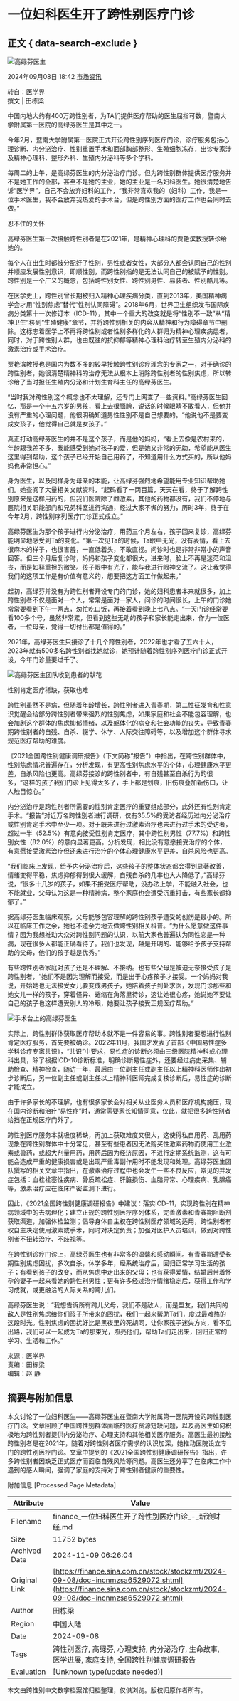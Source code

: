 # 一位妇科医生开了跨性别医疗门诊

## 正文 { data-search-exclude }


![高绿芬医生](https://n.sinaimg.cn/sinakd20240908s/242/w1032h810/20240908/7e7f-07701720ac8917f92e07090fcf6ab008.jpg)

2024年09月08日 18:42 [市场资讯](https://mp.weixin.qq.com/s?__biz=MjM5MDc3NjQwMA==&mid=2926892748&idx=1&sn=418b997325605ba41e25482ddf0b00ae&chksm=8c9e9239a3655bb7fa2173d3c37204576b349f93bd6fadff22c4ee2c7c1a567eb0ad6fd58105&scene=0&xtrack=1)

转自：医学界  
撰文 | 田栋梁

中国内地大约有400万跨性别者，为TA们提供医疗帮助的医生屈指可数，暨南大学附属第一医院的高绿芬医生是其中之一。

今年2月，暨南大学附属第一医院正式开设跨性别序列医疗门诊，诊疗服务包括心理诊断、内分泌治疗、性别重置手术和面部胸部整形、生殖细胞冻存，出诊专家涉及精神心理科、整形外科、生殖内分泌科等多个学科。

每周二的上午，是高绿芬医生的内分泌治疗门诊。但为跨性别群体提供医疗服务并不是她工作的全部，甚至不是她的主业，她的主业是一名妇科医生。她很清楚地告诉“医学界”，自己不会放弃妇科的工作，“我非常喜欢我的（妇科）工作，我是一位手术医生，我不会放弃我热爱的手术台，但是跨性别方面的医疗工作也会同时去做。”

忍不住的关怀

高绿芬医生第一次接触跨性别者是在2021年，是精神心理科的贾艳滨教授转诊给她的。

每个人在出生时都被分配好了性别，男性或者女性，大部分人都会认同自己的性别并顺应发展性别意识，即顺性别，而跨性别指的是无法认同自己的被赋予的性别。跨性别是一个广义的概念，包括跨性别女性、跨性别男性、易装者、性别酷儿等。

在医学史上，跨性别曾长期被归入精神心理疾病分类，直到2013年，美国精神病学会才用“性别焦虑”替代“性别认同障碍”。2018年6月，世界卫生组织发布国际疾病分类第十一次修订本（ICD-11），其中一个重大的改变就是将“性别不一致”从“精神卫生”移到“生殖健康”章节，并将跨性别相关的内容从精神和行为障碍章节中删除。这标志着医学上不再将跨性别或者性别多样化的人群归为精神心理疾病患者，同时，对于跨性别人群，也由既往的抗抑郁等精神心理科治疗转至生殖内分泌科的激素治疗或手术治疗。

贾艳滨教授也是国内为数不多的较早接触跨性别诊疗理念的专家之一，对于确诊的跨性别者，她很清楚精神科的治疗无法从根本上消除跨性别者的性别焦虑，所以转诊给了当时担任生殖内分泌和计划生育科主任的高绿芬医生。

“当时我对跨性别这个概念也不太理解，还专门上网查了一些资料。”高绿芬医生回忆，那是一个十五六岁的男孩，看上去很腼腆，说话的时候眼睛不敢看人，但他并没有严重的心理问题，他很明确知道男性性别不是自己想要的。“他说他不是要变成女孩子，他觉得自己就是女孩子。”

真正打动高绿芬医生的并不是这个孩子，而是他的妈妈，“看上去像是农村来的，年龄跟我差不多，我能感受到她对孩子的爱，但是她又非常的无助，希望能从医生这里得到帮助，这个孩子已经开始自己用药了，不知道用什么方式买的，所以他妈妈也非常担心。”

身为医生，以及同样身为母亲的本能，让高绿芬强烈地希望能用专业知识帮助她们。她查阅了大量相关文献资料，“起码看了一两百篇，天天在看，终于了解跨性别原来是这样用药的，但我们医院除了雌激素，其他的药物都没有，我们不停地与医院相关职能部门和兄弟科室进行沟通，经过大家不懈的努力，历时3年，终于在今年2月，跨性别序列医疗门诊正式成立。”

高绿芬医生为那个孩子进行内分泌治疗，用药三个月左右，孩子回来复诊，高绿芬能明显地感受到Ta的变化。“第一次见Ta的时候，Ta眼中无光，没有表情，看上去很麻木的样子，也很害羞，一直低着头，不敢直视。问诊时也是非常非常小的声音回答。但三个月后复诊时，妈妈和孩子变化都很大，进来时，脸上不再是迷茫和沮丧，而是如释重担的微笑。孩子眼中有光了，能与我进行眼神交流了。这让我觉得我们的这项工作是有价值有意义的，想要把这方面工作做起来。”

起初，高绿芬并没有为跨性别者开设专门的门诊，她的妇科患者本来就很多，加上跨性别者不仅是面对一个人，常常是面对一家人，问诊的时间很长，上午的门诊她常常要看到下午一两点，匆忙吃口饭，再接着看到晚上七八点。“一天门诊经常要看100多个号，虽然非常累，但看到这些无助的孩子和家长能走出来，作为一位医者，一位母亲，觉得一切付出都是值得的。”

2021年，高绿芬医生只接诊了十几个跨性别者，2022年也才看了五六十人，2023年就有500多名跨性别者找她就诊，她预计随着跨性别序列医疗门诊正式开设，今年门诊量要过千了。

![高绿芬医生团队收到患者的献花](https://n.sinaimg.cn/sinakd20240908s/342/w1080h862/20240908/ecbb-1b15996158836eecd4f5a3c6ae14dabd.jpg)

性别肯定医疗稀缺，获取也难

跨性别虽然不是病，但随着年龄增长，跨性别者进入青春期，第二性征发育和性意识觉醒会给部分跨性别者带来强烈的性别焦虑，如果家庭和社会不能包容理解，也会加剧这个群体的焦虑抑郁情绪，以及躯体化的病变和社会功能的丧失，导致青春期跨性别者的自残、自杀、辍学、休学、人际交往障碍等，以及增加这个群体寻求规范医疗帮助的难度。

《2021全国跨性别健康调研报告》（下文简称“报告”）中指出，在跨性别群体中，性别焦虑情况普遍存在，分析发现，有更高性别焦虑水平的个体，心理健康水平更差，自杀风险也更高。高绿芬接诊的跨性别者中，有自残甚至自杀行为的很多，“这样的孩子我们门诊上见得太多了，手上都是划痕，旧伤痕叠加新伤口，让人触目惊心。”

内分泌治疗是跨性别者所需要的性别肯定医疗的重要组成部分，此外还有性别肯定手术。“报告”对近万名跨性别者进行调研，仅有35.5%的受访者经历过内分泌治疗或性别肯定手术中至少一项。对于既未进行过激素治疗也未进行过手术的受访者，超过一半（52.5%）有意向接受性别肯定医疗，其中跨性别男性（77.7%）和跨性别女性（82.0%）的意向显著更高。分析发现，相比没有意愿接受治疗的个体，有意愿接受激素治疗但还未进行治疗的个体心理健康水平更差，自杀风险也更高。

“我们临床上发现，给予内分泌治疗后，这些孩子的整体状态都会得到显著改善，情绪变得平稳，焦虑抑郁得到很大缓解，自残自杀的几率也大大降低了。”高绿芬说，“很多十几岁的孩子，如果不接受医疗帮助，没办法上学，不能融入社会，也不能就业，父母认为这是一种精神病，整个家庭也会遭受沉重打击，有些家长都抑郁了。”

据高绿芬医生临床观察，父母能够包容理解的跨性别孩子遭受的创伤是最小的。所以在临床工作之余，她也不遗余力地去做跨性别相关科普。“为什么愿意做这件事情？因为我想推动大众对跨性别问题的认识，以前大家也普遍认为同性恋是一种病，现在很多人都能正确看待了。我们也发现，越是开明的、能够给予孩子支持帮助的父母，他们的孩子越是优秀。”

有些跨性别者家庭对孩子还是不理解、不接纳。也有些父母是被迫无奈接受孩子是跨性别者，“她们不是因为理解而接受，而是出于心疼孩子才接受。一个妈妈对我说，开始她也无法接受女儿要变成男孩子，她陪着孩子到处求医，发现门诊那些和她女儿一样的孩子，穿着怪异、蜷缩在角落里待诊，这让她很心疼，她说她不要让自己的孩子也这样遭受别人的冷眼，她要让孩子接受正规医疗帮助。”

![手术台上的高绿芬医生](https://n.sinaimg.cn/sinakd20240908s/261/w1080h781/20240908/99d9-d687daba691d2fc4b25e9f8f3c930a96.jpg)

实际上，跨性别群体获取医疗帮助本就不是一件容易的事。跨性别者要想进行性别肯定医疗服务，首先要被确诊。2022年11月，我国才发表了首部《中国易性症多学科诊疗专家共识》，“共识”中要求，易性症的诊断必须由三级医院精神科或心理科出具，除了根据ICD-10诊断标准，明确诊断易性症外，还要经过病史采集、辅助检查、精神检查，随访一年，最后由一位副主任或副主任以上精神科医师作出初步诊断后，另一位副主任或副主任以上精神科医师完成复核诊断后，易性症的诊断才能成立。

由于许多家长的不理解，也有很多家长会对相关从业医务人员和医疗机构施压，现在国内诊断和治疗“易性症”时，通常需要家长知情同意，仅此，就把很多跨性别者给挡在正规医疗门外了。

跨性别医疗服务本就极度稀缺，再加上获取难度又很大，这使得私自用药、乱用药现象在跨性别群体中十分常见，甚至有些患者因无法购买性激素药物而使用工业激素或兽药，或超大剂量用药，用药后因为经济原因，不进行定期系统监测，这有可能会造成严重的健康损害或是出现严重毒副作用时不能发现和处理。高绿芬医生团队撰写的相关文章中指出，在激素治疗过程中也会发生一些不良反应，常见的并发症包括：血栓栓塞性疾病、骨质疏松症、肝脏损伤、血脂异常、心理疾病、乳腺癌等，激素治疗应在临床严密监测下进行。

因此，《2021全国跨性别健康调研报告》中建议：落实ICD-11，实现跨性别在精神病领域中的去病理化；建立正规的跨性别医疗序列体系，完善激素和青春期阻断剂获取渠道，加强体检监测；倡导身体自主权在跨性别医疗领域的适用，跨性别者有权自主决定使用激素或手术，同时对决定负责；加强对医护人员培训，做到对跨性别者不扭转治疗、不歧视等。

在跨性别诊疗门诊上，高绿芬医生也有非常多的温馨和感动瞬间。有青春期遭受长期性别焦虑困扰，多次自杀，休学多年，经系统治疗后，回归正常学习生活的孩子；有看到孩子的改变，而从焦虑中走出来的父母；也有获得爱情，结婚后带着怀孕的妻子一起来看她的跨性别男性；更有许多经过治疗情绪稳定后，获得工作和学习成就，或更融洽的人际关系的跨儿们。

高绿芬医生说：“我想告诉所有跨儿父母，我们不是敌人，而是盟友，我们共同的敌人是性别焦虑给你们孩子所带来的困扰，我们一起来帮助Ta们，度过最难熬的这段时光。性别焦虑的困扰好比是黑夜里的死胡同，让你家孩子迷失方向，看不见出路，我们可以一起成为Ta的那束光，照亮他们，帮助Ta们走出来，回归正常的学习、生活和工作。”

来源：医学界  
责编：田栋梁  
编辑：赵 静

## 摘要与附加信息

<!-- tcd_abstract -->
本文讨论了一位妇科医生——高绿芬医生在暨南大学附属第一医院开设的跨性别医疗门诊。文章回顾了中国跨性别群体面临的医疗资源短缺问题，以及高医生如何积极地为跨性别者提供内分泌治疗、心理支持和其他相关医疗服务。高医生最初接触跨性别者是在2021年，随着对跨性别者医疗需求的认识加深，她推动医院设立专门的跨性别医疗门诊。文章中提到的《2021全国跨性别健康调研报告》指出，许多跨性别者因缺乏正式医疗而面临自残风险等问题。高医生还分享了在临床工作中遇到的感人瞬间，强调了家庭的支持对于跨性别者健康的重要性。 
<!-- tcd_abstract_end -->

附加信息 [Processed Page Metadata]

| Attribute       | Value                                  |
|-----------------|----------------------------------------|
| Filename        | finance_一位妇科医生开了跨性别医疗门诊_-_新浪财经.md                             |
| Size            | 11752 bytes                           |
| Archived Date   | 2024-11-09 06:26:04                             |
| Original Link   | [https://finance.sina.com.cn/stock/stockzmt/2024-09-08/doc-incnmzsa6529072.shtml](https://finance.sina.com.cn/stock/stockzmt/2024-09-08/doc-incnmzsa6529072.shtml)                       |
| Author          | 田栋梁                               |
| Region          | 中国大陆                               |
| Date            | 2024-09-08                                 |
| Tags            | 跨性别医疗, 高绿芬, 心理支持, 内分泌治疗, 生命故事, 医学进展, 家庭支持, 全国跨性别健康调研报告                                 |
| Evaluation            | [Unknown type(update needed)]                                 |
<!-- tcd_table_end -->

本文由跨性别中文数字档案馆归档整理，仅供浏览。版权归原作者所有。
